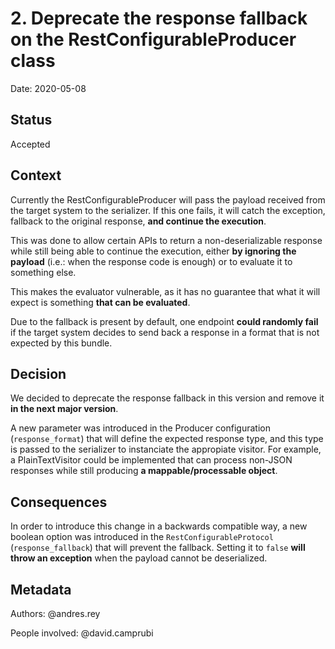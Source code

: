 # 2. Deprecate the response fallback on the RestConfigurableProducer class

Date: 2020-05-08

## Status

Accepted

## Context

Currently the RestConfigurableProducer will pass the payload received from the target system to the serializer. If this one fails, it will catch the exception, fallback to the original response, **and continue the execution**.

This was done to allow certain APIs to return a non-deserializable response while still being able to continue the execution, either **by ignoring the payload** (i.e.: when the response code is enough) or to evaluate it to something else.

This makes the evaluator vulnerable, as it has no guarantee that what it will expect is something **that can be evaluated**.

Due to the fallback is present by default, one endpoint **could randomly fail** if the target system decides to send back a response in a format that is not expected by this bundle.

## Decision

We decided to deprecate the response fallback in this version and remove it **in the next major version**. 

A new parameter was introduced in the Producer configuration (`response_format`) that will define the expected response type, and this type is passed to the serializer to instanciate the appropiate visitor. For example, a PlainTextVisitor could be implemented that can process non-JSON responses while still producing **a mappable/processable object**.    

## Consequences

In order to introduce this change in a backwards compatible way, a new boolean option was introduced in the `RestConfigurableProtocol` (`response_fallback`) that will prevent the fallback. Setting it to `false` **will throw an exception** when the payload cannot be deserialized.

## Metadata
Authors: @andres.rey

People involved: @david.camprubi
